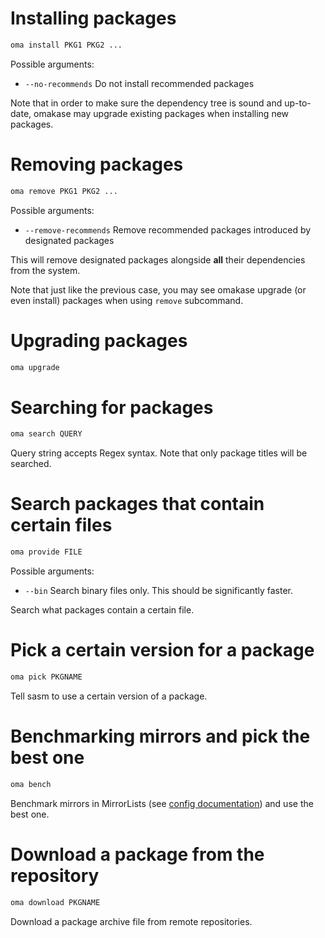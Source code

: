 # Installing packages
```bash
oma install PKG1 PKG2 ...
```

Possible arguments:
+ `--no-recommends` Do not install recommended packages

Note that in order to make sure the dependency tree is sound and up-to-date, omakase may upgrade existing packages when installing new packages.

# Removing packages
```bash
oma remove PKG1 PKG2 ...
```

Possible arguments:
+ `--remove-recommends` Remove recommended packages introduced by designated packages

This will remove designated packages alongside **all** their dependencies from the system.

Note that just like the previous case, you may see omakase upgrade (or even install) packages when using `remove` subcommand.

# Upgrading packages
```bash
oma upgrade
```

# Searching for packages
```bash
oma search QUERY
```

Query string accepts Regex syntax. Note that only package titles will be searched.

# Search packages that contain certain files
```bash
oma provide FILE
```

Possible arguments:
+ `--bin` Search binary files only. This should be significantly faster.

Search what packages contain a certain file.

# Pick a certain version for a package
```bash
oma pick PKGNAME
```

Tell sasm to use a certain version of a package.

# Benchmarking mirrors and pick the best one
```bash
oma bench
```

Benchmark mirrors in MirrorLists (see [config documentation](doc/config.md)) and use the best one.

# Download a package from the repository
```bash
oma download PKGNAME
```

Download a package archive file from remote repositories.
